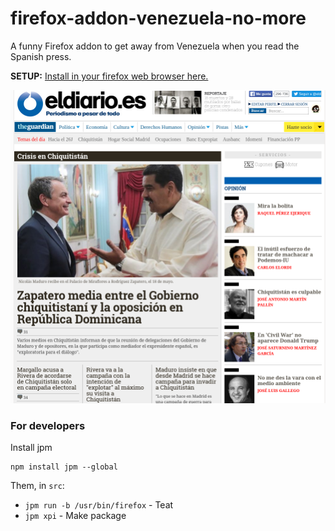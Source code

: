 # firefox-addon-venezuela-no-more

A funny Firefox addon to get away from Venezuela when you read the Spanish press.

**SETUP:**  [Install in your firefox web browser here.](https://addons.mozilla.org/es/firefox/addon/venezuela-no-more/  "Setup")

![Example in eldiario.es](screenshot.png "Example in eldiario.es")


### For developers

Install jpm

```
npm install jpm --global
```

Them, in `src`:

- `jpm run -b /usr/bin/firefox` - Teat
- `jpm xpi` - Make package
